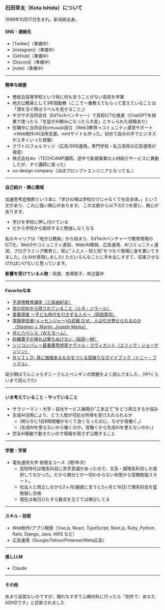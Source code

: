 ### 石田幸太（Kota Ishida）について

1999年10月17日生まれ。新潟県出身。

#### SNS・連絡先
- [Twitter]（準備中）
- [instagram]（準備中）
- [GitHub]（準備中）
- [Discord]（準備中）
- [note]（準備中）

---

#### 簡単な経歴
- 巻総合高等学校という特に何も言うことがない高校を卒業
- 地方公務員として3年間勤務（ここで一番教えてもらって覚えていることは「酒を注ぐ時はラベルを見せること」）
- ギガサポ合同会社（EdTechベンチャー）で高校ICT化推進（ChatGPTを授業で使ったら「生徒がAI頼みになったら大変」とキレられた経験あり）
- 在職中に合同会社omusubi設立（Web3教育→コミュニティ運営サポート→Web制作/AI活用支援。mintサイトも作った。初めて自分の手でビジネスが上手くいった経験）
- クワトロフォルマッジ（広告/SNS運用。専門学校・私立高校の広告運用が得意）
- 株式会社div（TECHCAMP講師。途中で新規事業の人材紹介サービスに異動したが、すぐ講師に戻った）
- co-design company（ほぼプロンプトエンジニアとなってる。）

---

#### 自己紹介・関心領域

加速思考症候群という本に「学びの場は学校だけじゃなくて社会全体。」という文があり、これに強い関心があります。
この文脈から以下の2つを感じ、関心があります。
- 学びを学校に押し付けている
- だから学校から脱却すると勉強しなくなる 

私のキャリアは「地方公務員」から始まり、EdTechベンチャーで教育現場のICT化、Web3やコミュニティ運営、Web/AI開発、広告運用、AIコミュニティ運営、プログラミング教育と、常に"人と人・知と知"をつなぐ現場に身を置いてきました。(とAIが表現しました)
ただいろんなことに手を出しすぎて、収束させなければいけないと思っています。

**影響を受けている人物**：岡潔、南場智子、岸辺露伴

---

#### Favoriteな本
- [不道徳教育講座（三島由紀夫）](https://www.amazon.co.jp/%E4%B8%8D%E9%81%93%E5%BE%B3%E6%95%99%E8%82%B2%E8%AC%9B%E5%BA%A7-%E8%A7%92%E5%B7%9D%E6%96%87%E5%BA%AB-%E4%B8%89%E5%B3%B6-%E7%94%B1%E7%B4%80%E5%A4%AB/dp/4041212073)
- [世の初めから隠されていること（ルネ・ジラール）](https://www.amazon.co.jp/%E4%B8%96%E3%81%AE%E5%88%9D%E3%82%81%E3%81%8B%E3%82%89%E9%9A%A0%E3%81%95%E3%82%8C%E3%81%A6%E3%81%84%E3%82%8B%E3%81%93%E3%81%A8-%E5%8F%A2%E6%9B%B8%E3%83%BB%E3%82%A6%E3%83%8B%E3%83%99%E3%83%AB%E3%82%B7%E3%82%BF%E3%82%B9-%E3%83%AB%E3%83%8D%E3%83%BB%E3%82%B8%E3%83%A9%E3%83%BC%E3%83%AB/dp/4588001345)
- [愛着障害 ～子ども時代を引きずる人々～（岡田尊司）](https://www.amazon.co.jp/%E6%84%9B%E7%9D%80%E9%9A%9C%E5%AE%B3-%E5%AD%90%E3%81%A9%E3%82%82%E6%99%82%E4%BB%A3%E3%82%92%E5%BC%95%E3%81%8D%E3%81%9A%E3%82%8B%E4%BA%BA%E3%80%85-%E5%85%89%E6%96%87%E7%A4%BE%E6%96%B0%E6%9B%B8-%E5%B2%A1%E7%94%B0-%E5%B0%8A%E5%8F%B8/dp/4334036430)
- [情報発信者(メッセンジャー)の武器:なぜ、人は引き寄せられるのか（Stephen J. Martin, Joseph Marks）](https://www.amazon.co.jp/%E6%83%85%E5%A0%B1%E7%99%BA%E4%BF%A1%E8%80%85-%E3%83%A1%E3%83%83%E3%82%BB%E3%83%B3%E3%82%B8%E3%83%A3%E3%83%BC-%E3%81%AE%E6%AD%A6%E5%99%A8-%E3%81%AA%E3%81%9C%E3%80%81%E4%BA%BA%E3%81%AF%E5%BC%95%E3%81%8D%E5%AF%84%E3%81%9B%E3%82%89%E3%82%8C%E3%82%8B%E3%81%AE%E3%81%8B-S%E3%83%BB%E3%83%9E%E3%83%BC%E3%83%86%E3%82%A3%E3%83%B3/dp/4414304288)
- [月と六ペンス（W.S.モーム）](https://www.amazon.co.jp/%E6%9C%88%E3%81%A8%E5%85%AD%E3%83%9A%E3%83%B3%E3%82%B9-%E6%96%B0%E6%BD%AE%E6%96%87%E5%BA%AB-%E3%82%B5%E3%83%9E%E3%82%BB%E3%83%83%E3%83%88-%E3%83%A2%E3%83%BC%E3%83%A0/dp/4102130276)
- [砂糖菓子の弾丸は撃ちぬけない（桜庭一樹）](https://www.amazon.co.jp/%E7%A0%82%E7%B3%96%E8%8F%93%E5%AD%90%E3%81%AE%E5%BC%BE%E4%B8%B8%E3%81%AF%E6%92%83%E3%81%A1%E3%81%AC%E3%81%91%E3%81%AA%E3%81%84%E2%80%95-Lollypop-Bullet-%E6%A1%9C%E5%BA%AD-%E4%B8%80%E6%A8%B9/dp/4829176342)
- [シリコンバレー最重要思想家ナヴァル・ラヴィカント（エリック・ジョーゲンソン）](https://www.amazon.co.jp/%E3%82%B7%E3%83%AA%E3%82%B3%E3%83%B3%E3%83%90%E3%83%AC%E3%83%BC%E6%9C%80%E9%87%8D%E8%A6%81%E6%80%9D%E6%83%B3%E5%AE%B6%E3%83%8A%E3%83%B4%E3%82%A1%E3%83%AB%E3%83%BB%E3%83%A9%E3%83%B4%E3%82%A3%E3%82%AB%E3%83%B3%E3%83%88-%E3%82%A8%E3%83%AA%E3%83%83%E3%82%AF%E3%83%BB%E3%82%B8%E3%83%A7%E3%83%BC%E3%82%B2%E3%83%B3%E3%82%BD%E3%83%B3/dp/4763139797)
- [ＢＵＩＬＤ: 真に価値あるものをつくる型破りなガイドブック（トニー・ファデル）](https://www.amazon.co.jp/%EF%BC%A2%EF%BC%B5%EF%BC%A9%EF%BC%AC%EF%BC%A4-%E7%9C%9F%E3%81%AB%E4%BE%A1%E5%80%A4%E3%81%82%E3%82%8B%E3%82%82%E3%81%AE%E3%82%92%E3%81%A4%E3%81%8F%E3%82%8B%E5%9E%8B%E7%A0%B4%E3%82%8A%E3%81%AA%E3%82%AC%E3%82%A4%E3%83%89%E3%83%96%E3%83%83%E3%82%AF-%E3%83%88%E3%83%8B%E3%83%BC%E3%83%BB%E3%83%95%E3%82%A1%E3%83%87%E3%83%AB/dp/4152102411)

幼少期はでんじゃらすじーさんとペンギンの問題をよく読んでました。(中1くらいまで読んでた)

---

#### いま考えていること・やっていること
- サラリーマン・大学・自社サービス展開の"三本立て"をどう両立するか悩み
- 生成AI活用により、どう人間が可処分所得を受け入れられるか
  - (明らかに1日8時間働かなくて良くなったのに、なぜか皆働く。)
  - (生成AIを使えないから働くのか。皆働くから生成AIを使えないのか。)
- 完全AI駆動で動きたいので情報を隠さず公開すること

---

#### 学歴・学習
- 電気通信大学 夜間主コース（現1年次）
  - 高校時代は理系科目に苦手意識があったので、文系・調理系科目しか選択してなかった。だから微分とか一切わからない状態から受験勉強スタート。
  - 社会人と両立しながら2ヶ月(厳密に言うと2ヶ月と16日)で理系科目を猛勉強し合格
  - 現在は毎日ひたすら数式を立てては微分してる

---

#### スキル・技術
- Web制作/アプリ開発（Vue.js, React, TypeScript, Next.js, Ruby, Python, Rails, Django, Java, AWS など）
- 広告運用（Google/Yahoo/Pinterest/Meta広告）

---

#### 推しLLM
- Claude

---

#### その他
あまり自覚ないのですが、寝れなすぎて心療内科に行ったら「別件で、あなたADHDです」と診断されました
